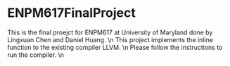 # ENPM617FinalProject

This is the final proejct for ENPM617 at University of Maryland done by Lingxuan Chen and Daniel Huang. \n
This project implements the inline function to the existing compiler LLVM. \n
Please follow the instructions to run the compiler. \n
